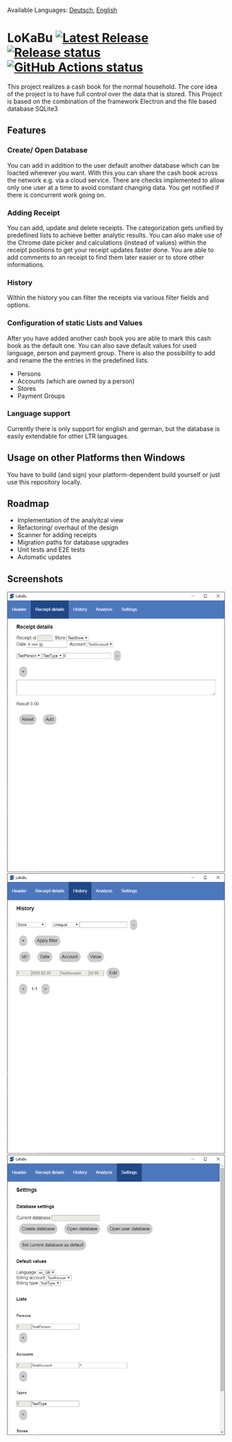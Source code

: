 Available Languages: [Deutsch](../master/README_DE.md), [English](../master/README.md)
# LoKaBu [![Latest Release](https://img.shields.io/github/v/release/H0rn0chse/LoKaBu.svg)](https://github.com/H0rn0chse/LoKaBu/releases/latest) [![Release status](https://github.com/H0rn0chse/LoKaBu/workflows/Release/badge.svg?branch=feature%2FelectronTransformation)](https://github.com/H0rn0chse/LoKaBu/actions?query=workflow%3ARelease) [![GitHub Actions status](https://github.com/H0rn0chse/LoKaBu/workflows/Test/badge.svg?branch=feature%2FelectronTransformation)](https://github.com/H0rn0chse/LoKaBu/actions?query=workflow%3ATest)

This project realizes a cash book for the normal household. The core idea of the project is to have full control over the data that is stored. This Project is based on the combination of the framework Electron and the file based database SQLite3
## Features
### Create/ Open Database
You can add in addition to the user default another database which can be loacted wherever you want. With this you can share the cash book across the network e.g. via a cloud service. There are checks implemented to allow only one user at a time to avoid constant changing data. You get notified if there is concurrent work going on.

### Adding Receipt
You can add, update and delete receipts. The categorization gets unified by predefined lists to achieve better analytic results. You can also make use of the Chrome date picker and calculations (instead of values) within the receipt positions to get your receipt updates faster done. You are able to add comments to an receipt to find them later easier or to store other informations.

### History
Within the history you can filter the receipts via various filter fields and options.

### Configuration of static Lists and Values
After you have added another cash book you are able to mark this cash book as the default one. You can also save default values for used language, person and payment group.
There is also the possibility to add and rename the the entries in the predefined lists.
  *	Persons
  *	Accounts (which are owned by a person)
  *	Stores
  *	Payment Groups

### Language support
Currently there is only support for english and german, but the database is easily extendable for other LTR languages.

## Usage on other Platforms then Windows
You have to build (and sign) your platform-dependent build yourself or just use this repository locally.

## Roadmap
  * Implementation of the analyitcal view
  * Refactoring/ overhaul of the design
  * Scanner for adding receipts
  * Migration paths for database upgrades
  * Unit tests and E2E tests
  * Automatic updates

  ## Screenshots
  
  ![details][details]
  ![history][history]
  ![settings][settings]

[details]: ./screenshots/details.png "Receipt details"
[history]: ./screenshots/history.png "Receipt history"
[settings]: ./screenshots/settings.png "Settings"
